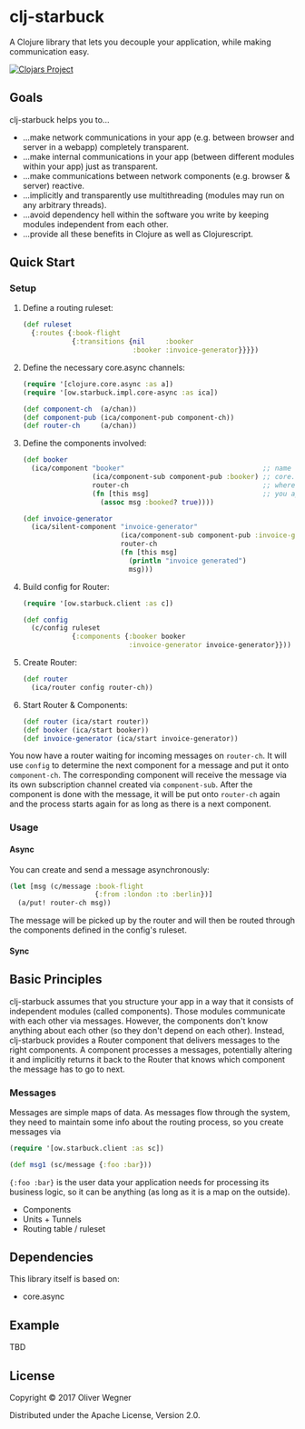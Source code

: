 # clj-starbuck

A Clojure library that lets you decouple your application, while making communication easy.

[![Clojars Project](https://img.shields.io/clojars/v/clj-starbuck.svg)](https://clojars.org/clj-starbuck)


## Goals

clj-starbuck helps you to...

* ...make network communications in your app (e.g. between browser and server in a webapp) completely transparent.
* ...make internal communications in your app (between different modules within your app) just as transparent.
* ...make communications between network components (e.g. browser & server) reactive.
* ...implicitly and transparently use multithreading (modules may run on any arbitrary threads).
* ...avoid dependency hell within the software you write by keeping modules independent from each other.
* ...provide all these benefits in Clojure as well as Clojurescript.


## Quick Start

### Setup

1. Define a routing ruleset:
   ```clojure
   (def ruleset
     {:routes {:book-flight
               {:transitions {nil     :booker
                              :booker :invoice-generator}}}})

   ```

2. Define the necessary core.async channels:
   ```clojure
   (require '[clojure.core.async :as a])
   (require '[ow.starbuck.impl.core-async :as ica])

   (def component-ch  (a/chan))
   (def component-pub (ica/component-pub component-ch))
   (def router-ch     (a/chan))
   ```

3. Define the components involved:
   ```clojure
   (def booker
     (ica/component "booker"                                  ;; name
                    (ica/component-sub component-pub :booker) ;; core.async sub channel
                    router-ch                                 ;; where to put result
                    (fn [this msg]                            ;; you app's business logic
                      (assoc msg :booked? true))))

   (def invoice-generator
     (ica/silent-component "invoice-generator"
                           (ica/component-sub component-pub :invoice-generator)
                           router-ch
                           (fn [this msg]
                             (println "invoice generated")
                             msg)))
   ```

4. Build config for Router:
   ```clojure
   (require '[ow.starbuck.client :as c])

   (def config
     (c/config ruleset
               {:components {:booker booker
                             :invoice-generator invoice-generator}}))
   ```

5. Create Router:
   ```clojure
   (def router
     (ica/router config router-ch))
   ```

6. Start Router & Components:
   ```clojure
   (def router (ica/start router))
   (def booker (ica/start booker))
   (def invoice-generator (ica/start invoice-generator))
   ```

You now have a router waiting for incoming messages on `router-ch`. It will use `config` to determine the next
component for a message and put it onto `component-ch`. The corresponding component will receive the message
via its own subscription channel created via `component-sub`. After the component is done with the message,
it will be put onto `router-ch` again and the process starts again for as long as there is a next component.

### Usage

#### Async

You can create and send a message asynchronously:

``` clojure
(let [msg (c/message :book-flight
                     {:from :london :to :berlin})]
  (a/put! router-ch msg))
```

The message will be picked up by the router and will then be routed through the components defined in the
config's ruleset.

#### Sync


## Basic Principles

clj-starbuck assumes that you structure your app in a way that it consists of independent modules (called components).
Those modules communicate with each other via messages. However, the components don't know anything about each other
(so they don't depend on each other). Instead, clj-starbuck provides a Router component that delivers messages to the
right components. A component processes a messages, potentially altering it and implicitly returns it back to the
Router that knows which component the message has to go to next.

### Messages

Messages are simple maps of data. As messages flow through the system, they need to maintain some info about the
routing process, so you create messages via

``` clojure
(require '[ow.starbuck.client :as sc])

(def msg1 (sc/message {:foo :bar}))
```

`{:foo :bar}` is the user data your application needs for processing its business logic, so it can be anything
(as long as it is a map on the outside).


* Components
* Units + Tunnels
* Routing table / ruleset


## Dependencies

This library itself is based on:

* core.async


## Example

TBD


## License

Copyright © 2017 Oliver Wegner

Distributed under the Apache License, Version 2.0.

